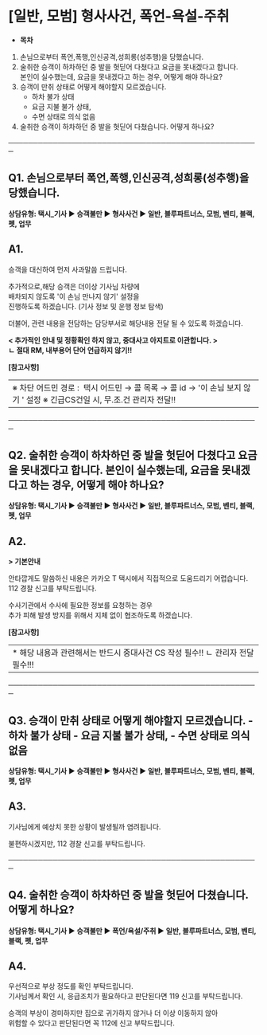 # [일반, 모범] 형사사건, 폭언-욕설-주취

* **목차**

1. 손님으로부터 폭언,폭행,인신공격,성희롱(성추행)을 당했습니다.
2. 술취한 승객이 하차하던 중 발을 헛딛어 다쳤다고 요금을 못내겠다고 합니다.  
   본인이 실수했는데, 요금을 못내겠다고 하는 경우, 어떻게 해야 하나요?
3. 승객이 만취 상태로 어떻게 해야할지 모르겠습니다.  
   - 하차 불가 상태  
   - 요금 지불 불가 상태,  
   - 수면 상태로 의식 없음
4. 술취한 승객이 하차하던 중 발을 헛딛어 다쳤습니다. 어떻게 하나요?

───────────────────────────────────────────────────

**Q1. 손님으로부터 폭언,폭행,인신공격,성희롱(성추행)을 당했습니다.**
------------------------------------------

**상담유형: 택시\_기사 ▶ 승객불만 ▶ 형사사건 ▶ 일반, 블루파트너스, 모범, 벤티, 블랙, 펫, 업무**

**A1.**
-------

승객을 대신하여 먼저 사과말씀 드립니다.

추가적으로,해당 승객은 더이상 기사님 차량에   
배차되지 않도록 '이 손님 만나지 않기' 설정을   
진행하도록 하겠습니다. (기사 정보 및 운행 정보 탐색)

더불어, 관련 내용을 전담하는 담당부서로 해당내용 전달 될 수 있도록 하겠습니다.

**< 추가적인 안내 및 정황확인 하지 않고, 중대사고 아지트로 이관합니다. >**  
**ㄴ 절대 RM, 내부용어 단어 언급하지 않기!!**

**[참고사항]**

|  |
| --- |
| ※ 차단 어드민 경로 :  택시 어드민 → 콜 목록 → 콜 id → '이 손님 보지 않기 ' 설정  ※ 긴급CS건일 시, 무.조.건 관리자 전달!! |

───────────────────────────────────────────────────

**Q2. 술취한 승객이 하차하던 중 발을 헛딛어 다쳤다고 요금을 못내겠다고 합니다. 본인이 실수했는데, 요금을 못내겠다고 하는 경우, 어떻게 해야 하나요?**
-----------------------------------------------------------------------------------------

**상담유형: 택시\_기사 ▶ 승객불만 ▶ 형사사건 ▶ 일반, 블루파트너스, 모범, 벤티, 블랙, 펫, 업무**

**A2.**
-------

**> 기본안내**

안타깝게도 말씀하신 내용은 카카오 T 택시에서 직접적으로 도움드리기 어렵습니다.  
112 경찰 신고를 부탁드립니다.

수사기관에서 수사에 필요한 정보를 요청하는 경우  
추가 피해 발생 방지를 위해서 지체 없이 협조하도록 하겠습니다.

**[참고사항]**

|  |
| --- |
| * 해당 내용과 관련해서는 반드시 중대사건 CS 작성 필수!!  ㄴ 관리자 전달 필수!!! |

───────────────────────────────────────────────────

**Q3. 승객이 만취 상태로 어떻게 해야할지 모르겠습니다. - 하차 불가 상태 - 요금 지불 불가 상태, - 수면 상태로 의식 없음**
----------------------------------------------------------------------------

**상담유형: 택시\_기사 ▶ 승객불만 ▶ 형사사건 ▶ 일반, 블루파트너스, 모범, 벤티, 블랙, 펫, 업무**

**A3.**
-------

기사님에게 예상치 못한 상황이 발생될까 염려됩니다.

불편하시겠지만, 112 경찰 신고를 부탁드립니다.

───────────────────────────────────────────────────

**Q4. 술취한 승객이 하차하던 중 발을 헛딛어 다쳤습니다. 어떻게 하나요?**
---------------------------------------------

**상담유형: 택시\_기사 ▶ 승객불만 ▶ 폭언/욕설/주취 ▶ 일반, 블루파트너스, 모범, 벤티, 블랙, 펫, 업무**

**A4.**
-------

우선적으로 부상 정도를 확인 부탁드립니다.  
기사님께서 확인 시, 응급조치가 필요하다고 판단된다면 119 신고를 부탁드립니다.

승객의 부상이 경미하지만 집으로 귀가하지 않거나 더 이상 이동하지 않아  
위험할 수 있다고 판단된다면 꼭 112에 신고 부탁드립니다.